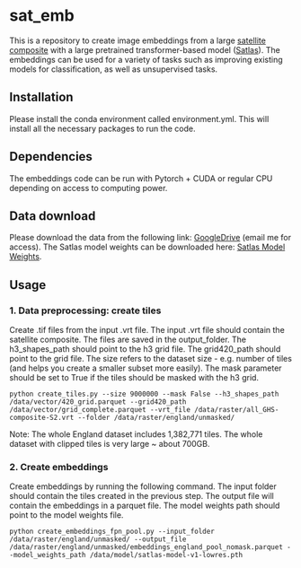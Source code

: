 # sat_emb
This is a repository to create image embeddings from a large [satellite composite](https://data.jrc.ec.europa.eu/dataset/0bd1dfab-e311-4046-8911-c54a8750df79) with a large pretrained transformer-based model ([Satlas](https://github.com/allenai/satlas/blob/main/SatlasPretrain.md)). The embeddings can be
used for a variety of tasks such as improving existing models for classification, as well as unsupervised tasks.

## Installation
Please install the conda environment called environment.yml. This will install all the necessary packages to run the code.

## Dependencies
The embeddings code can be run with Pytorch + CUDA or regular CPU depending on access to computing power.

## Data download 
Please download the data from the following link: [GoogleDrive](https://drive.google.com/drive/folders/1HJzoLHx9Bc5ZaOCl-GyzwGPBZzltPpii?usp=drive_link) (email me for access).
The Satlas model weights can be downloaded here: [Satlas Model Weights](https://huggingface.co/allenai/satlas-pretrain/blob/6e7d6eb1804162733c485a3f542fdc85a2addc55/satlas-model-v1-lowres.pth).

## Usage
### 1. Data preprocessing: create tiles
Create .tif files from the input .vrt file. The input .vrt file should contain the satellite composite. The files are saved in the output_folder. The h3_shapes_path should point to the h3 grid file. The grid420_path should point to the grid file. 
The size refers to the dataset size - e.g. number of tiles (and helps you create a smaller subset more easily). The mask parameter should be set to True if the tiles should be masked with the h3 grid. 
```
python create_tiles.py --size 9000000 --mask False --h3_shapes_path /data/vector/420_grid.parquet --grid420_path /data/vector/grid_complete.parquet --vrt_file /data/raster/all_GHS-composite-S2.vrt --folder /data/raster/england/unmasked/
```
Note: The whole England dataset includes 1,382,771 tiles. The whole dataset with clipped tiles is very large ~ about 700GB.

### 2. Create embeddings
Create embeddings by running the following command. The input folder should contain the tiles created in the previous step. The output file will contain the embeddings in a parquet file. The model weights path should point to the model weights file.
```
python create_embeddings_fpn_pool.py --input_folder /data/raster/england/unmasked/ --output_file /data/raster/england/unmasked/embeddings_england_pool_nomask.parquet --model_weights_path /data/model/satlas-model-v1-lowres.pth
```






 
